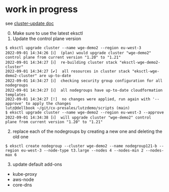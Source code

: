 # work in progress

see [cluster-update doc](https://eksctl.io/usage/cluster-upgrade/)


0. Make sure to use the latest eksctl
1. Update the control plane version
```
$ eksctl upgrade cluster --name wge-demo2 --region eu-west-3
2022-09-01 14:34:26 [ℹ]  (plan) would upgrade cluster "wge-demo2" control plane from current version "1.20" to "1.21"
2022-09-01 14:34:27 [ℹ]  re-building cluster stack "eksctl-wge-demo2-cluster"
2022-09-01 14:34:27 [✔]  all resources in cluster stack "eksctl-wge-demo2-cluster" are up-to-date
2022-09-01 14:34:27 [ℹ]  checking security group configuration for all nodegroups
2022-09-01 14:34:27 [ℹ]  all nodegroups have up-to-date cloudformation templates
2022-09-01 14:34:27 [!]  no changes were applied, run again with '--approve' to apply the changes
lutz@dellbook ~/git/cx-presales/lutzdemo/scripts (main) 
$ eksctl upgrade cluster --name wge-demo2 --region eu-west-3 --approve
2022-09-01 14:34:38 [ℹ]  will upgrade cluster "wge-demo2" control plane from current version "1.20" to "1.21"
```

2. replace each of the nodegroups by creating a new one and deleting the old one
``` 
$ eksctl create nodegroup --cluster wge-demo2 --name nodegroup121-b --region eu-west-3 --node-type t3.large --nodes 4 --nodes-min 2 --nodes-max 6
```

3. update default add-ons
* kube-proxy
* aws-node
* core-dns
